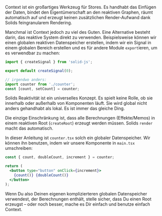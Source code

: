 Context ist ein großartiges Werkzeug für Stores. Es handhabt das Einfügen der Daten, bindet den Eigentümerschaft an den reaktiven Graphen, räumt automatisch auf und erzeugt keinen zusätzlichen Render-Aufwand dank Solids feingranularem Rendering.

Manchmal ist Context jedoch zu viel des Guten. Eine Alternative besteht darin, das reaktive System direkt zu verwenden. Beispielsweise können wir einen globalen reaktiven Datenspeicher erstellen, indem wir ein Signal in einem globalen Bereich erstellen und es für andere Module `export`ieren, um es verwendbar zu machen:

```js
import { createSignal } from 'solid-js';

export default createSignal(0);

// irgendwo anders:
import counter from './counter';
const [count, setCount] = counter;
```

Solids Reaktivität ist ein universelles Konzept. Es spielt keine Rolle, ob sie innerhalb oder außerhalb von Komponenten läuft. Sie wird global nicht anders gehandhabt als lokal. Es ist immer das gleiche Ding.

Die einzige Einschränkung ist, dass alle Berechnungen (Effekte/Memos) in einem reaktiven Root (`createRoot`) erzeugt werden müssen. Solids `render` macht das automatisch.

In dieser Anleitung ist `counter.tsx` solch ein globaler Datenspeicher. Wir können ihn benutzen, indem wir unsere Komponente in `main.tsx` umschreiben:

```jsx
const { count, doubleCount, increment } = counter;

return (
  <button type="button" onClick={increment}>
    {count()} {doubleCount()}
  </button>
);
```

Wenn Du also Deinen eigenen komplizierteren globalen Datenspeicher verwendest, der Berechnungen enthält, stelle sicher, dass Du einen Root erzeugst – oder noch besser, mache es Dir einfach und benutze einfach Context.

